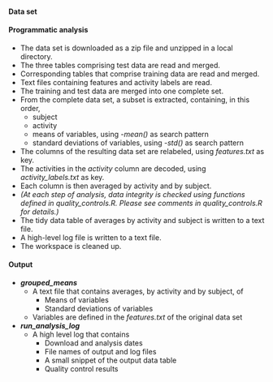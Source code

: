 #### Data set
#### Programmatic analysis
* The data set is downloaded as a zip file and unzipped in a local directory.
* The three tables comprising test data are read and merged.
* Corresponding tables that comprise training data are read and merged.
* Text files containing features and activity labels are read.
* The training and test data are merged into one complete set.
* From the complete data set, a subset is extracted, containing, in this order,
  * subject
  * activity
  * means of variables, using _-mean()_ as search pattern
  * standard deviations of variables, using _-std()_ as search pattern
* The columns of the resulting data set are relabeled, using _features.txt_ as key.
* The activities in the _activity_ column are decoded, using _activity_labels.txt_ as key.
* Each column is then averaged by activity and by subject. 
* _(At each step of analysis, data integrity is checked using functions defined in _quality_controls.R_.  Please see comments in _quality_controls.R_ for details.)_
* The tidy data table of averages by activity and subject is written to a text file.
* A high-level log file is written to a text file.
* The workspace is cleaned up.

#### Output
* **_grouped_means_**
  * A text file that contains averages, by activity and by subject, of
    * Means of variables
    * Standard deviations of variables
  * Variables are defined in the _features.txt_ of the original data set
* **_run_analysis_log_**
  * A high level log that contains
    * Download and analysis dates
    * File names of output and log files
    * A small snippet of the output data table
    * Quality control results
